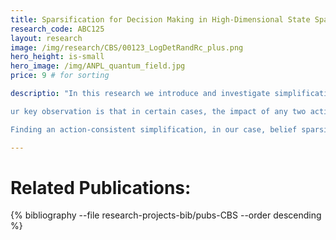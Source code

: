 ```yaml
---
title: Sparsification for Decision Making in High-Dimensional State Spaces
research_code: ABC125
layout: research
image: /img/research/CBS/00123_LogDetRandRc_plus.png
hero_height: is-small
hero_image: /img/ANPL_quantum_field.jpg 
price: 9 # for sorting 

descriptio: "In this research we introduce and investigate simplification of decision making problems in partially observable domains, while providing performance guarantees. Specifically, we propose the conceptual idea of resorting to sparsification and conservative information fusion techniques for information-theoretic decision making, aiming to address challenges involved with decision making over a potentially high-dimensional and highly-correlated, information space.

ur key observation is that in certain cases, the impact of any two actions (or policies) on an appropriate utility measure, such as entropy, has the same trend regardless if using the original probability distribution function (pdf) or an appropriately sparsified approximation of thereof. This observation suggests that in these cases, decision making can be performed over a sparsified (possibly conservative) pdf, instead of the original pdf, without sacrificing performance. We call such a simplification as action-consistent simplification. 

Finding an action-consistent simplification, in our case, belief sparsification, is not trivial in general. However, a computationally-easy simplification that is not necessarily action-consistent can still be very useful if the potential loss in performance (regret) can be quantified or bounded. In this research we investigate these and additional aspects considering decision making in high dimensional state spaces."

---
```


<!-- add  youtube and bibliography Here-->


# Related Publications: 
{% bibliography --file research-projects-bib/pubs-CBS --order descending %}

